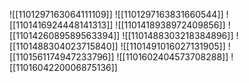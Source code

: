 ![[1101297163064111109]]
![[1101297163831660544]]
![[1101416924448141313]]
![[1101418938972409856]]
![[1101426089589563394]]
![[1101488303218384896]]
![[1101488304023715840]]
![[1101491016027131905]]
![[1101561174947233796]]
![[1101602404573708288]]
![[1101604220006875136]]
